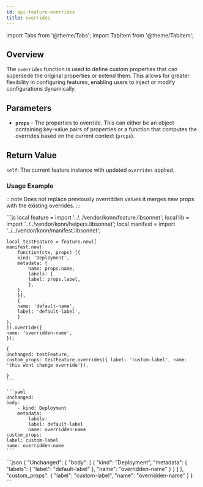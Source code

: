 ```yaml
---
id: api-feature-overrides
title: overrides
---
```


import Tabs from '@theme/Tabs';
import TabItem from '@theme/TabItem';


## Overview

The `overrides` function is used to define custom properties that can supersede the original properties or extend them. This allows for greater flexibility in configuring features, enabling users to inject or modify configurations dynamically.
## Parameters
- **`props`** - The properties to override. This can either be an object containing key-value pairs of properties or a function that computes the overrides based on the current context (`props`).

## Return Value

`self`: The current feature instance with updated `overrides` applied.

### Usage Example

:::note
Does not replace previously overridden values 
it merges new props with the existing overrides.
:::

<Tabs>
    <TabItem value="jsonnet" label="Jsonnet" default>
    ```js
    local feature = import '../../vendor/konn/feature.libsonnet';
    local lib = import '../../vendor/konn/helpers.libsonnet';
    local manifest = import '../../vendor/konn/manifest.libsonnet';

    local testFeature = feature.new([
    manifest.new(
        function(ctx, props) [{
        kind: 'Deployment',
        metadata: {
            name: props.name,
            labels: {
            label: props.label,
            },
        },
        }],
        {
        name: 'default-name', 
        label: 'default-label',
        }
    ),
    ]).override({
    name: 'overridden-name',
    });

    {
    Unchanged: testFeature,
    custom_props: testFeature.overrides({ label: 'custom-label', name: 'this wont change override'}),
    
    }
    ```
  </TabItem>
  <TabItem value="yaml" label="YAML Output">

    ```yaml
    Unchanged:
    body:
        - kind: Deployment
        metadata:
            labels:
            label: default-label
            name: overridden-name
    custom_props:
    label: custom-label
    name: overridden-name
    ```
  </TabItem>
  <TabItem value="json" label="JSON Output">
    ```json
    {
    "Unchanged": {
        "body": [
            {
                "kind": "Deployment",
                "metadata": {
                "labels": {
                    "label": "default-label"
                },
                "name": "overridden-name"
                }
            }
        ]
    },
    "custom_props": {
        "label": "custom-label",
        "name": "overridden-name"
    }
    }
    ```  
    </TabItem>
</Tabs>